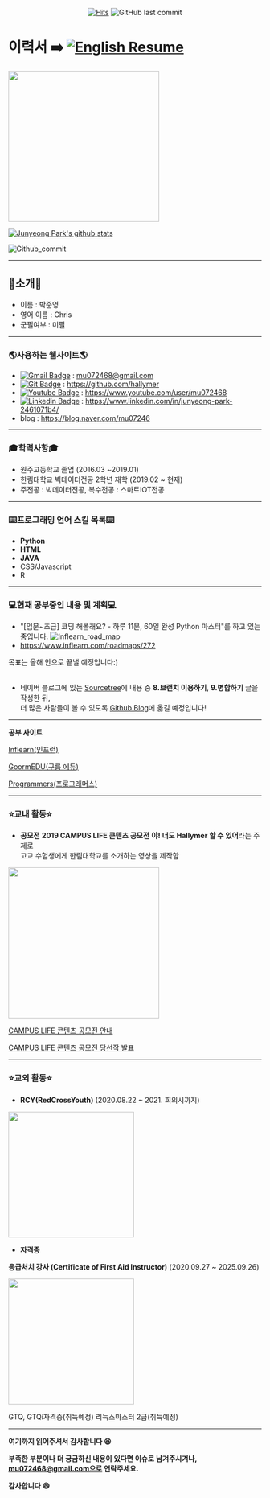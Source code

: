 <div align = center>
 
[![Hits](https://hits.seeyoufarm.com/api/count/incr/badge.svg?url=https%3A%2F%2Fgithub.com%2Fhallymer)](https://hits.seeyoufarm.com) 
![GitHub last commit](https://img.shields.io/github/last-commit/hallymer/resume)
</div>

# 이력서 :arrow_right: [![English Resume](https://img.shields.io/static/v1?label=English&message=Resume&color=yellow&link=https://github.com/hallymer/RESUME/blob/master/README(Eng).md)](https://github.com/hallymer/RESUME/blob/master/README(Eng).md)

<img src=images/profile02.jpg height=300 weight=300>

[![Junyeong Park's github stats](https://github-readme-stats.vercel.app/api?username=hallymer&show_icons=true)](https://github.com/anuraghazra/github-readme-stats) 

![Github_commit](https://github.com/hallymer/RESUME/blob/master/images/Github%20commit%20contribution.PNG)

**************************

## 👋소개👋
* 이름 : 박준영
* 영어 이름 : Chris
* 군필여부 : 미필
**************************

### 🌎사용하는 웹사이트🌎
* [![Gmail Badge](https://img.shields.io/badge/-Gmail-d14836?style=flat-square&logo=Gmail&logoColor=white&link=mailto:mu072468@gmail.com)](mailto:mu072468@gmail.com) : mu072468@gmail.com
* [![Git Badge](http://img.shields.io/badge/-Github-black?style=flat-square&logo=github&link=https://github.com/hallymer)](https://github.com/hallymer) : https://github.com/hallymer
* [![Youtube Badge](https://img.shields.io/badge/Youtube-ff0000?style=flat-square&logo=youtube&link=https://www.youtube.com/user/mu072468/featured?view_as=subscriber)](https://www.youtube.com/user/mu072468/featured?view_as=subscriber) : https://www.youtube.com/user/mu072468
* [![Linkedin Badge](https://img.shields.io/badge/-LinkedIn-blue?style=flat-square&logo=Linkedin&logoColor=white&link=https://linkedin.com/in/junyeong-park-2461071b4)](https://linkedin.com/in/junyeong-park-2461071b4) : https://www.linkedin.com/in/junyeong-park-2461071b4/
* blog : https://blog.naver.com/mu07246

**************************

### 🎓학력사항🎓
* 원주고등학교 졸업 (2016.03 ~2019.01)
* 한림대학교 빅데이터전공 2학년 재학 (2019.02 ~ 현재)
* 주전공 : 빅데이터전공, 복수전공 : 스마트IOT전공
**************************

### :keyboard:프로그래밍 언어 스킬 목록:keyboard:
* **Python**
* **HTML**
* **JAVA**
* CSS/Javascript
* R
**************************

### :computer:현재 공부중인 내용 및 계획:computer:
* "[입문~초급] 코딩 해볼래요? - 하루 11분, 60일 완성 Python 마스터"를 하고 있는 중입니다.
![Inflearn_road_map](https://user-images.githubusercontent.com/59460979/89012511-50d06a80-d34d-11ea-8b2d-87a8e5337bcc.png)
* https://www.inflearn.com/roadmaps/272

목표는 올해 안으로 끝낼 예정입니다:)
<br><br>
* 네이버 블로그에 있는 [Sourcetree][naverblog]에 내용 중 **8.브랜치 이용하기**, **9.병합하기** 글을 작성한 뒤,<br>
더 많은 사람들이 볼 수 있도록 [Github Blog][Git blog]에 옮길 예정입니다! 

[naverblog]: https://blog.naver.com/mu07246/222050048148
[Git blog]: https://hallymer.github.io/
**************************

**공부 사이트**

[Inflearn(인프런)][Inflearn]

[GoormEDU(구름 에듀)][Goorm]

[Programmers(프로그래머스)][Programmers]

[Programmers]: https://programmers.co.kr/learn
[Goorm]: https://edu.goorm.io/
[Inflearn]: https://www.inflearn.com/

**************************
### :star:교내 활동:star:
* **공모전**
**2019 CAMPUS LIFE 콘텐츠 공모전**
**야! 너도 Hallymer 할 수 있어**라는 주제로<br>고교 수험생에게 한림대학교를 소개하는 영상을 제작함
<img src=https://github.com/hallymer/RESUME/blob/master/images/CampusLife%20contest.jpg height=300 weight=300>

[CAMPUS LIFE 콘텐츠 공모전 안내][CampusLife 안내]

[CAMPUS LIFE 콘텐츠 공모전 당선작 발표][CampusLife 발표]

[CampusLife 안내]:https://www.hallym.ac.kr/hallym_univ/sub05/cP3/sCP1.html?action=read&nttId=16311400&pageIndex=1&searchCnd=&searchWrd=Campus
[CampusLife 발표]:https://www.hallym.ac.kr/hallym_univ/sub05/cP3/sCP1.html?action=read&nttId=16311674&pageIndex=1&searchType=0&searchWrd=Campus
**************************

### :star:교외 활동:star:

* **RCY(RedCrossYouth)**
(2020.08.22 ~ 2021. 회의시까지)

<img src=https://github.com/hallymer/RESUME/blob/master/images/business%20card(Kor).png height=250 weight=250>

* **자격증**

**응급처치 강사 (Certificate of First Aid Instructor)**
(2020.09.27 ~ 2025.09.26)

<img src=https://github.com/hallymer/RESUME/blob/master/images/First%20Aid%20Instructor.jpg height=250 weight=250>

GTQ, GTQi자격증(취득예정)
리눅스마스터 2급(취득예정)

**************************

**여기까지 읽어주셔서 감사합니다 :laughing:**

**부족한 부분이나 더 궁금하신 내용이 있다면 이슈로 남겨주시겨나, mu072468@gmail.com으로 연락주세요.**

**감사합니다 :smile:**
